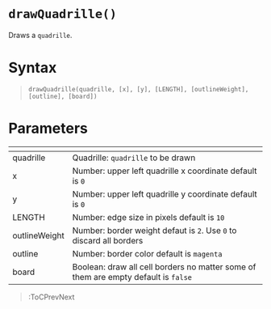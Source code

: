 # `drawQuadrille()`

Draws a `quadrille`.

# Syntax

> `drawQuadrille(quadrille, [x], [y], [LENGTH], [outlineWeight], [outline], [board])`

# Parameters

| <!-- -->      | <!-- -->                                                                           |
|---------------|------------------------------------------------------------------------------------|
| quadrille     | Quadrille: `quadrille` to be drawn                                                 |
| x             | Number: upper left quadrille x coordinate default is `0`                           |
| y             | Number: upper left quadrille y coordinate default is `0`                           |
| LENGTH        | Number: edge size in pixels default is `10`                                        |
| outlineWeight | Number: border weight defaut is `2`. Use `0` to discard all borders                |
| outline       | Number: border color default is `magenta`                                          |
| board         | Boolean: draw all cell borders no matter some of them are empty default is `false` |

> :ToCPrevNext